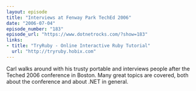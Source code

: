 ```yaml
---
layout: episode
title: "Interviews at Fenway Park TechEd 2006"
date: "2006-07-04"
episode_number: "183"
episode_url: "https://www.dotnetrocks.com/?show=183"
links:
- title: "TryRuby - Online Interactive Ruby Tutorial"
  url: "http://tryruby.hobix.com"
---
```


Carl walks around with his trusty portable and interviews people after the Teched 2006 conference in Boston.  Many great topics are covered, both about the conference and about .NET in general.
